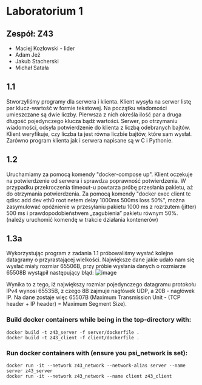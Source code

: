# Laboratorium 1
## Zespół: Z43
- Maciej Kozłowski - lider
- Adam Jeż
- Jakub Stacherski
- Michał Satała


## 1.1
Stworzyliśmy programy dla serwera i klienta. Klient wysyła na serwer listę par klucz-wartość w formie tekstowej. Na początku wiadomości umieszczane są dwie liczby. Pierwsza z nich określa ilość par a druga długość pojedynczego klucza bądź wartości. Serwer, po otrzymaniu wiadomości, odsyła potwierdzenie do klienta z liczbą odebranych bajtów. Klient weryfikuje, czy liczba ta jest równa liczbie bajtów, które sam wysłał. Zarówno program klienta jak i serwera napisane są w C i Pythonie.

## 1.2
Uruchamiamy za pomocą komendy "docker-compose up".
Klient oczekuje na potwierdzenie od serwera i sprawdza poprawność potwierdzenia. W przypadku przekroczenia timeout-u powtarza próbę przesłania pakietu, aż do otrzymania potwierdzenia.
Za pomocą komendy "docker exec client tc qdisc add dev eth0 root netem delay 1000ms 500ms loss 50%", można zasymulować opóźnienie w przesyłaniu pakietu 1000 ms z rozrzutem (jitter) 500 ms i prawdopodobieństwem „zagubienia” pakietu równym 50%. (należy uruchomić komendę w trakcie działania kontenerów)

## 1.3a
Wykorzystując program z zadania 1.1 próbowaliśmy wysłać kolejne datagramy o przyrastającej wielkości. Największe dane jakie udało nam się wysłać miały rozmiar 65506B, przy próbie wysłania danych o rozmiarze 65508B wystąpił następujący błąd:
![image](https://github.com/kubao503/psi-lab/assets/67715928/18d1b40e-6ea4-4cce-9fa1-18567337d554)

Wynika to z tego, iż największy rozmiar pojedynczego datagramu protokołu IPv4 wynosi 65535B, z czego 8B zajmuje nagłówek UDP, a 20B - nagłówek IP. Na dane zostaje więc 65507B (Maximum Transmission Unit - (TCP header + IP header) = Maximum Segment Size).

### Build docker containers while being in the top-directory with:
```console
docker build -t z43_server -f server/dockerfile .
docker build -t z43_client -f client/dockerfile .
```
### Run docker containers with (ensure you psi_network is set):
```console
docker run -it --network z43_network --network-alias server --name server z43_server
docker run -it --network z43_network --name client z43_client
```

